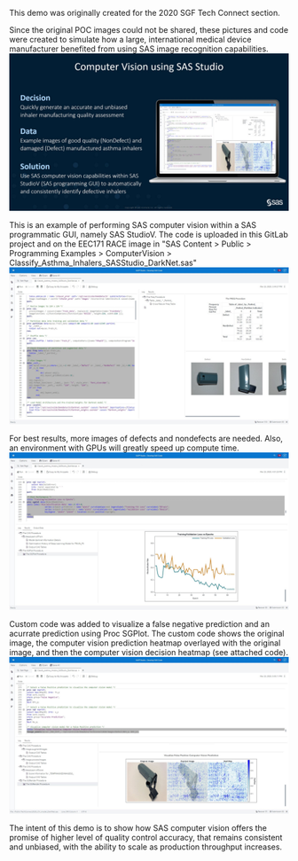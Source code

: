 This demo was originally created for the 2020 SGF Tech Connect section. 

Since the original POC images could not be shared, these pictures and code were created to simulate how a large, international medical device manufacturer benefited from using SAS image recognition capabilities.
![Image 1](SASStudio.jpg)

This is an example of performing SAS computer vision within a SAS programmatic GUI, namely SAS StudioV. The code is uploaded in this GitLab project and on the EEC171 RACE image in "SAS Content > Public > Programming Examples > ComputerVision > Classify_Asthma_Inhalers_SASStudio_DarkNet.sas"
![Image 1](ViewImagesInSASStudio.jpg)

For best results, more images of defects and nondefects are needed. Also, an environment with GPUs will greatly speed up compute time. 
![Image 1](ViewModelPerformanceInSASStudio.jpg)

Custom code was added to visualize a false negative prediction and an acurrate prediction using Proc SGPlot. The custom code shows the original image, the computer vision prediction heatmap overlayed with the original image, and then the computer vision decision heatmap (see attached code).
![Image 1](ViewCVModelExplainabilityInSASStudio.jpg)

The intent of this demo is to show how SAS computer vision offers the promise of higher level of quality control accuracy, that remains consistent and unbiased, with the ability to scale as production throughput increases.
